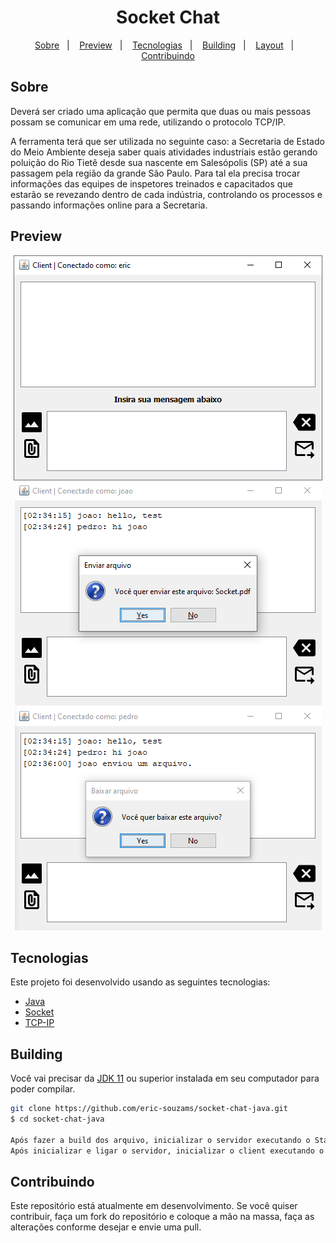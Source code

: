 <h1 align="center">Socket Chat</h1>

<p align="center">
  <a href="#sobre">Sobre</a>&nbsp;&nbsp;&nbsp;|&nbsp;&nbsp;&nbsp;
  <a href="#preview">Preview</a>&nbsp;&nbsp;&nbsp;|&nbsp;&nbsp;&nbsp;
  <a href="#tecnologias">Tecnologias</a>&nbsp;&nbsp;&nbsp;|&nbsp;&nbsp;&nbsp;
  <a href="#building">Building</a>&nbsp;&nbsp;&nbsp;|&nbsp;&nbsp;&nbsp;
  <a href="#layout">Layout</a>&nbsp;&nbsp;&nbsp;|&nbsp;&nbsp;&nbsp;
  <a href="#contribuindo">Contribuindo</a>
</p>

## Sobre

Deverá ser criado uma aplicação que permita que duas ou mais pessoas possam se comunicar em uma rede, utilizando o protocolo TCP/IP. <br/>

A ferramenta terá que ser utilizada no seguinte caso: a Secretaria de Estado do Meio Ambiente deseja saber quais atividades industriais estão gerando poluição do Rio Tietê desde sua nascente em Salesópolis (SP) até a sua passagem pela região da grande São Paulo. Para tal ela precisa trocar informações das equipes de inspetores treinados e capacitados que estarão se revezando dentro de cada indústria, controlando os processos e passando informações online para a Secretaria.

## Preview
<p align="center">
    <img src="./public/screens/client1.png" />
    <img src="./public/screens/client2.png" />
    <img src="./public/screens/client3.png" />
</p>

## Tecnologias
Este projeto foi desenvolvido usando as seguintes tecnologias:

- [Java](https://www.java.com)
- [Socket](https://docs.oracle.com/javase/10/docs/api/java/net/Socket.html)
- [TCP-IP](https://www.cloudflare.com/learning/ddos/glossary/tcp-ip/)

## Building

Você vai precisar da [JDK 11](https://www.oracle.com/java/technologies/javase-jdk11-downloads.html) ou superior instalada em seu computador para poder compilar.

```bash
git clone https://github.com/eric-souzams/socket-chat-java.git
$ cd socket-chat-java

Após fazer a build dos arquivo, inicializar o servidor executando o StartServer.
Após inicializar e ligar o servidor, inicializar o client executando o StartClient.
```

## Contribuindo

Este repositório está atualmente em desenvolvimento. Se você quiser contribuir, faça um fork do repositório e coloque a mão na massa, faça as alterações conforme desejar e envie uma pull.